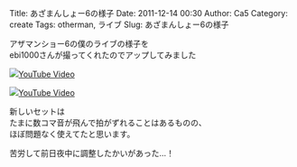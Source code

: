 Title: あざまんしょー6の様子
Date: 2011-12-14 00:30
Author: Ca5
Category: create
Tags: otherman, ライブ
Slug: あざまんしょー6の様子

アザマンショー6の僕のライブの様子を  
ebi1000さんが撮ってくれたのでアップしてみました

<object type="application/x-shockwave-flash" data="http://www.youtube.com/v/PIwCJOEdnyY" width="400" height="300"><param name="movie" value="http://www.youtube.com/v/PIwCJOEdnyY"></param><param name="quality" value="high"></param><param name="allowFullScreen" value="true"></param><!-- Fallback content -->[![](http://img.youtube.com/vi/PIwCJOEdnyY/0.jpg)YouTube
Video](http://www.youtube.com/watch?v=PIwCJOEdnyY)</object>

<object type="application/x-shockwave-flash" data="http://www.youtube.com/v/EzlC1AABp3c" width="400" height="300"><param name="movie" value="http://www.youtube.com/v/EzlC1AABp3c"></param><param name="quality" value="high"></param><param name="allowFullScreen" value="true"></param><!-- Fallback content -->[![](http://img.youtube.com/vi/EzlC1AABp3c/0.jpg)YouTube
Video](http://www.youtube.com/watch?v=EzlC1AABp3c)</object>

新しいセットは  
たまに数コマ音が飛んで拍がずれることはあるものの、  
ほぼ問題なく使えてたと思います。

苦労して前日夜中に調整したかいがあった…！
